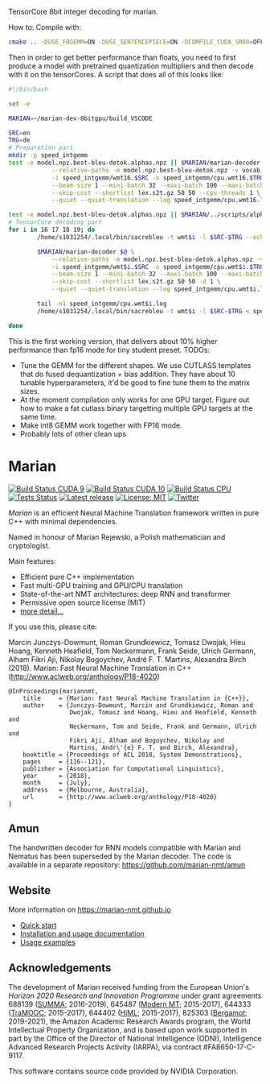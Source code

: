 TensorCore 8bit integer decoding for marian.

How to: Compile with:
```bash
cmake .. -DUSE_FBGEMM=ON -DUSE_SENTENCEPIECE=ON -DCOMPILE_CUDA_SM80=OFF -DCOMPILE_CUDA_SM70=OFF -DCOMPILE_CUDA_SM60=OFF -DCOMPILE_CUDA_SM50=OFF -DCOMPILE_CUDA_SM35=OFF
```
Then in order to get better performance than floats, you need to first produce a model with pretrained quantization multipliers and then decode with it on the tensorCores. A script that does all of this looks like:
``` bash
#!/bin/bash

set -e

MARIAN=~/marian-dev-8bitgpu/build_VSCODE

SRC=en
TRG=de
# Preparation part
mkdir -p speed_intgemm
test -e model.npz.best-bleu-detok.alphas.npz || $MARIAN/marian-decoder $@ \
            --relative-paths -m model.npz.best-bleu-detok.npz -v vocab.spm vocab.spm --dump-quantmult \
            -i speed_intgemm/wmt16.$SRC -o speed_intgemm/cpu.wmt16.$TRG \
            --beam-size 1 --mini-batch 32 --maxi-batch 100 --maxi-batch-sort src -w 128 \
            --skip-cost --shortlist lex.s2t.gz 50 50 --cpu-threads 1 \
            --quiet --quiet-translation --log speed_intgemm/cpu.wmt16.log 2> quantmults

test -e model.npz.best-bleu-detok.alphas.npz || $MARIAN/../scripts/alphas/extract_stats.py quantmults model.npz.best-bleu-detok.npz model.npz.best-bleu-detok.alphas.npz
# TensorCore decoding part
for i in 16 17 18 19; do
        /home/s1031254/.local/bin/sacrebleu -t wmt$i -l $SRC-$TRG --echo src > speed_intgemm/wmt$i.$SRC

        $MARIAN/marian-decoder $@ \
            --relative-paths -m model.npz.best-bleu-detok.alphas.npz -v vocab.spm vocab.spm \
            -i speed_intgemm/wmt$i.$SRC -o speed_intgemm/cpu.wmt$i.$TRG \
            --beam-size 1 --mini-batch 32 --maxi-batch 100 --maxi-batch-sort src -w 128 \
            --skip-cost --shortlist lex.s2t.gz 50 50 -d 1 \
            --quiet --quiet-translation --log speed_intgemm/cpu.wmt$i.log --gemm-precision int8tensorAlphaFused

        tail -n1 speed_intgemm/cpu.wmt$i.log
        /home/s1031254/.local/bin/sacrebleu -t wmt$i -l $SRC-$TRG < speed_intgemm/cpu.wmt$i.$TRG | tee speed_intgemm/cpu.wmt$i.$TRG.bleu

done
```
This is the first working version, that delivers about 10% higher performance than fp16 mode for tiny student preset.
TODOs:
 - Tune the GEMM for the different shapes. We use CUTLASS templates that do fused dequantization + bias addition. They have about 10 tunable hyperparameters, it'd be good to fine tune them to the matrix sizes.
 - At the moment compilation only works for one GPU target. Figure out how to make a fat cutlass binary targetting multiple GPU targets at the same time.
 - Make int8 GEMM work together with FP16 mode.
 - Probably lots of other clean ups


Marian
======

[![Build Status CUDA 9](https://img.shields.io/jenkins/s/http/vali.inf.ed.ac.uk/jenkins/view/marian/job/marian-dev-cuda-9.2.svg?label=CUDA%209)](http://vali.inf.ed.ac.uk/jenkins/job/marian-dev-cuda-9.2/)
[![Build Status CUDA 10](https://img.shields.io/jenkins/s/http/vali.inf.ed.ac.uk/jenkins/view/marian/job/marian-dev-cuda-10.1.svg?label=CUDA%2010)](http://vali.inf.ed.ac.uk/jenkins/job/marian-dev-cuda-10.1/)
[![Build Status CPU](https://img.shields.io/jenkins/s/http/vali.inf.ed.ac.uk/jenkins/view/marian/job/marian-dev-cpu.svg?label=CPU)](http://vali.inf.ed.ac.uk/jenkins/job/marian-dev-cpu/)
[![Tests Status](https://img.shields.io/jenkins/s/http/vali.inf.ed.ac.uk/jenkins/view/marian/job/marian-regression-tests.svg?label=tests)](http://vali.inf.ed.ac.uk/jenkins/job/marian-regression-tests/)
[![Latest release](https://img.shields.io/github/release/marian-nmt/marian.svg?label=release)](https://github.com/marian-nmt/marian/releases)
[![License: MIT](https://img.shields.io/badge/License-MIT-blue.svg)](./LICENSE.md)
[![Twitter](https://img.shields.io/twitter/follow/marian_nmt.svg?style=social)](https://twitter.com/intent/follow?screen_name=marian_nmt)

*Marian* is an efficient Neural Machine Translation framework written in pure
C++ with minimal dependencies.

Named in honour of Marian Rejewski, a Polish mathematician and cryptologist.

Main features:

- Efficient pure C++ implementation
- Fast multi-GPU training and GPU/CPU translation
- State-of-the-art NMT architectures: deep RNN and transformer
- Permissive open source license (MIT)
- [more detail...](https://marian-nmt.github.io/features)

If you use this, please cite:

Marcin Junczys-Dowmunt, Roman Grundkiewicz, Tomasz Dwojak, Hieu Hoang, Kenneth
Heafield, Tom Neckermann, Frank Seide, Ulrich Germann, Alham Fikri Aji, Nikolay
Bogoychev, André F. T. Martins, Alexandra Birch (2018). Marian: Fast Neural
Machine Translation in C++ (http://www.aclweb.org/anthology/P18-4020)

    @InProceedings{mariannmt,
        title     = {Marian: Fast Neural Machine Translation in {C++}},
        author    = {Junczys-Dowmunt, Marcin and Grundkiewicz, Roman and
                     Dwojak, Tomasz and Hoang, Hieu and Heafield, Kenneth and
                     Neckermann, Tom and Seide, Frank and Germann, Ulrich and
                     Fikri Aji, Alham and Bogoychev, Nikolay and
                     Martins, Andr\'{e} F. T. and Birch, Alexandra},
        booktitle = {Proceedings of ACL 2018, System Demonstrations},
        pages     = {116--121},
        publisher = {Association for Computational Linguistics},
        year      = {2018},
        month     = {July},
        address   = {Melbourne, Australia},
        url       = {http://www.aclweb.org/anthology/P18-4020}
    }

## Amun

The handwritten decoder for RNN models compatible with Marian and Nematus has
been superseded by the Marian decoder. The code is available in a separate
repository: https://github.com/marian-nmt/amun

## Website

More information on https://marian-nmt.github.io

- [Quick start](https://marian-nmt.github.io/quickstart)
- [Installation and usage documentation](https://marian-nmt.github.io/docs)
- [Usage examples](https://marian-nmt.github.io/examples)

## Acknowledgements

The development of Marian received funding from the European Union's
_Horizon 2020 Research and Innovation Programme_ under grant agreements
688139 ([SUMMA](http://www.summa-project.eu); 2016-2019),
645487 ([Modern MT](http://www.modernmt.eu); 2015-2017),
644333 ([TraMOOC](http://tramooc.eu/); 2015-2017),
644402 ([HiML](http://www.himl.eu/); 2015-2017),
825303 ([Bergamot](https://browser.mt/); 2019-2021),
the Amazon Academic Research Awards program,
the World Intellectual Property Organization,
and is based upon work supported in part by the Office of the Director of
National Intelligence (ODNI), Intelligence Advanced Research Projects Activity
(IARPA), via contract #FA8650-17-C-9117.

This software contains source code provided by NVIDIA Corporation.
